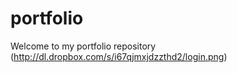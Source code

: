 portfolio
=========

Welcome to my portfolio repository
(http://dl.dropbox.com/s/i67qjmxjdzzthd2/login.png)
